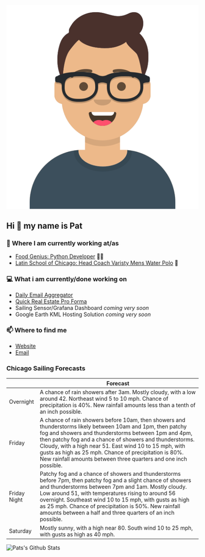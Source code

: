[![Social banner for p-j-falconer](https://raw.githubusercontent.com/P-J-FALCONER/P-J-FALCONER/master/assets/avataaars.svg)](https://patfalconer.com/)
## Hi :wave: my name is Pat

### 💼 Where I am currently working at/as
- [Food Genius: Python Developer](https://getfoodgenius.com/) 🍔🐍
- [Latin School of Chicago: Head Coach Varisty Mens Water Polo](https://www.latinschool.org/) 🤽


### 💻 What i am currently/done working on
 - [Daily Email Aggregator](https://github.com/P-J-FALCONER/dott_daily_mail)
 - [Quick Real Estate Pro Forma](https://github.com/P-J-FALCONER/henry)
 - Sailing Sensor/Grafana Dashboard *coming very soon*
 - Google Earth KML Hosting Solution *coming very soon*

### 📫 Where to find me
 - [Website](https://patfalconer.com/)
 - [Email](mailto:patrick.j.falconer@gmail.com)


### Chicago Sailing Forecasts
|   | Forecast  |
|---|---|
| Overnight | A chance of rain showers after 3am. Mostly cloudy, with a low around 42. Northeast wind 5 to 10 mph. Chance of precipitation is 40%. New rainfall amounts less than a tenth of an inch possible. |
| Friday | A chance of rain showers before 10am, then showers and thunderstorms likely between 10am and 1pm, then patchy fog and showers and thunderstorms between 1pm and 4pm, then patchy fog and a chance of showers and thunderstorms. Cloudy, with a high near 51. East wind 10 to 15 mph, with gusts as high as 25 mph. Chance of precipitation is 80%. New rainfall amounts between three quarters and one inch possible. |
| Friday Night | Patchy fog and a chance of showers and thunderstorms before 7pm, then patchy fog and a slight chance of showers and thunderstorms between 7pm and 1am. Mostly cloudy. Low around 51, with temperatures rising to around 56 overnight. Southeast wind 10 to 15 mph, with gusts as high as 25 mph. Chance of precipitation is 50%. New rainfall amounts between a half and three quarters of an inch possible. |
| Saturday | Mostly sunny, with a high near 80. South wind 10 to 25 mph, with gusts as high as 40 mph. |

![Pats's Github Stats](https://github-readme-stats.vercel.app/api?username=p-j-falconer&show_icons=true&theme=radical)
